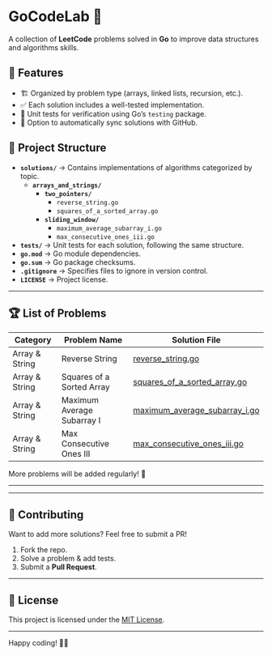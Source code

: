 # GoCodeLab 🚀  

A collection of **LeetCode** problems solved in **Go** to improve data structures and algorithms skills.

## 📌 Features

- 🏗 Organized by problem type (arrays, linked lists, recursion, etc.).
- ✅ Each solution includes a well-tested implementation.
- 🧪 Unit tests for verification using Go’s `testing` package.
- 🔄 Option to automatically sync solutions with GitHub.

## 📁 Project Structure

- **`solutions/`** → Contains implementations of algorithms categorized by topic.  
  - **`arrays_and_strings/`**  
    - **`two_pointers/`**  
      - `reverse_string.go`  
      - `squares_of_a_sorted_array.go`  
    - **`sliding_window/`**  
      - `maximum_average_subarray_i.go`  
      - `max_consecutive_ones_iii.go`  
- **`tests/`** → Unit tests for each solution, following the same structure.  
- **`go.mod`** → Go module dependencies.  
- **`go.sum`** → Go package checksums.  
- **`.gitignore`** → Specifies files to ignore in version control.  
- **`LICENSE`** → Project license.  

---

## 🏆 List of Problems

| Category          | Problem Name                        | Solution File |
|------------------|----------------------------------|---------------|
| Array & String  | Reverse String                   | [reverse_string.go](solutions/arrays_and_strings/two_pointers/reverse_string.go) |
| Array & String  | Squares of a Sorted Array        | [squares_of_a_sorted_array.go](solutions/arrays_and_strings/two_pointers/squares_of_a_sorted_array.go) |
| Array & String  | Maximum Average Subarray I       | [maximum_average_subarray_i.go](solutions/arrays_and_strings/sliding_window/maximum_average_subarray_i.go) |
| Array & String  | Max Consecutive Ones III         | [max_consecutive_ones_iii.go](solutions/arrays_and_strings/sliding_window/max_consecutive_ones_iii.go) |

More problems will be added regularly! 🚀

---


---

## 🤝 Contributing

Want to add more solutions? Feel free to submit a PR!

1. Fork the repo.
2. Solve a problem & add tests.
3. Submit a **Pull Request**.

---

## 📜 License

This project is licensed under the [MIT License](LICENSE).

---

Happy coding! 🎯🔥